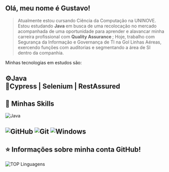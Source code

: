 ##  Olá, meu nome é <strong>Gustavo!</strong>

>Atualmente estou cursando Ciência da Computação na UNINOVE. Estou estudando <strong> Java </strong> em busca de uma recolocação no mercado acompanhada de uma oportunidade para aprender e alavancar minha carreira profissional com <strong> Quality Assurance </strong>; Hoje, trabalho com Segurança da Informação e Governança de TI na Gol Linhas Aéreas, exercendo funções com auditorias e segmentando a área de SI dentro da companhia.

Minhas tecnologias em estudos são:

⚙️Java<br>
🤖Cypress | Selenium | RestAssured
----

## 🚀 Minhas Skills

![Java](https://img.shields.io/badge/java-%23ED8B00.svg?style=for-the-badge&logo=openjdk&logoColor=white)

![GitHub](https://img.shields.io/badge/github-%23121011.svg?style=for-the-badge&logo=github&logoColor=white)
![Git](https://img.shields.io/badge/GIT-E44C30?style=for-the-badge&logo=git&logoColor=white)
![Windows](https://img.shields.io/badge/Windows-000?style=for-the-badge&logo=windows&logoColor=2CA5E0)
---

## ⭐ Informações sobre minha conta GitHub!
![TOP Linguagens](https://github-readme-stats.vercel.app/api/top-langs/?username=gtantunes&layout=compact&theme=dracula)
